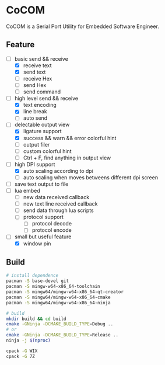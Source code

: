 # CoCOM

CoCOM is a Serial Port Utility for Embedded Software Engineer.

## Feature

- [ ] basic send && receive
  - [x] receive text
  - [x] send text
  - [ ] receive Hex
  - [ ] send Hex
  - [ ] send command
- [ ] high level send && receive
  - [x] text encoding
  - [x] line break
  - [ ] auto send
- [ ] delectable output view
  - [x] ligature support
  - [x] success && warn && error colorful hint
  - [ ] output filer
  - [ ] custom colorful hint
  - [ ] Ctrl + F, find anything in output view
- [ ] high DPI support
  - [x] auto scaling according to dpi
  - [ ] auto scaling when moves betweens different dpi screen
- [ ] save text output to file
- [ ] lua embed
  - [ ] new data received callback
  - [ ] new text line received callback
  - [ ] send data through lua scripts
  - [ ] protocol support
    - [ ] protocol decode
    - [ ] protocol encode
- [ ] small but useful feature
  - [x] window pin

## Build

``` bash
# install dependence
pacman -S base-devel git
pacman -S mingw-w64-x86_64-toolchain
pacman -S mingw64/mingw-w64-x86_64-qt-creator
pacman -S mingw64/mingw-w64-x86_64-cmake
pacman -S mingw64/mingw-w64-x86_64-ninja

# build
mkdir build && cd build
cmake -GNinja -DCMAKE_BUILD_TYPE=Debug ..
# or
cmake -GNinja -DCMAKE_BUILD_TYPE=Release ..
ninja -j $(nproc)

cpack -G WIX
cpack -G 7Z
```
